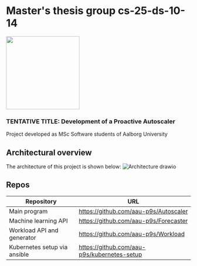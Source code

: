 # Master's thesis group cs-25-ds-10-14
<a href="https://en.aau.dk">
    <img src=https://github.com/user-attachments/assets/57795100-779c-4339-b408-34a229433c47 width=200>
</a>

### TENTATIVE TITLE: Development of a Proactive Autoscaler

Project developed as MSc Software students of Aalborg University


## Architectural overview
The architecture of this project is shown below:
![Architecture drawio](https://github.com/user-attachments/assets/c41b9992-5046-46e0-a259-ba1842b44e52)

## Repos
| Repository                   | URL                                         |
|------------------------------|---------------------------------------------|
| Main program                 | https://github.com/aau-p9s/Autoscaler       |
| Machine learning API         | https://github.com/aau-p9s/Forecaster       |
| Workload API and generator   | https://github.com/aau-p9s/Workload         |
| Kubernetes setup via ansible | https://github.com/aau-p9s/kubernetes-setup |
